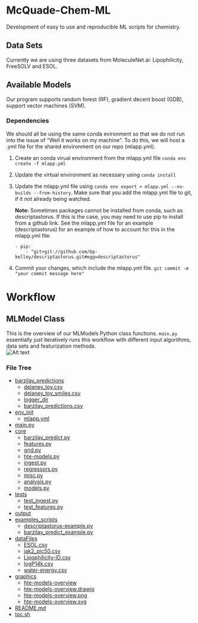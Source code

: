 # McQuade-Chem-ML
Development of easy to use and reproducible ML scripts for chemistry.  

## Data Sets
Currently we are using three datasets from MoleculeNet.ai: Lipophilicity, FreeSOLV and ESOL.

## Available Models
Our program supports random forest (RF), gradient decent boost (GDB), support vector machines (SVM).  


### Dependencies
We should all be using the same conda evironment so that we do not run into the issue
of "Well it works on my machine".  To do this, we will host a .yml file for the shared
environment on our repo (mlapp.yml).

1. Create an conda virual environment from the mlapp.yml file
 ```conda env create -f mlapp.yml```
 2. Update the virtual environment as necessary using ```conda install```
 3. Update the mlapp.yml file using ```conda env export > mlapp.yml --no-builds --from-history```. Make sure that you add the 
 mlapp.yml file to git, if it not already being watched.

    **Note:** Sometimes packages cannot be installed from conda, such as descriptastorus.
    If this is the case, you may need to use pip to install from a github link.
    See the mlapp.yml file for an example (descriptastorus) for an example of how to account for this
    in the mlapp.yml file.  
    ```
    - pip:
        - "git+git://github.com/bp-kelley/descriptastorus.git#egg=descriptastorus"
    ```
 4. Commit your changes, which include the mlapp.yml file. ```git commit -m "your commit message here"```
 
 
# Workflow

## MLModel Class
This is the overview of our MLModels Python class functions.  ```main.py``` essentially just iteratively runs this workflow with different input algorithms, data sets and featurization methods.   
![Alt text](graphics/hte-models-overview-Page-2.png)

### File Tree


 * [barzilay_predictions](./barzilay_predictions)
   * [delaney_toy.csv](./barzilay_predictions/delaney_toy.csv)
   * [delaney_toy_smiles.csv](./barzilay_predictions/delaney_toy_smiles.csv)
   * [logger_dir](./barzilay_predictions/logger_dir)
   * [barzilay_predictions.csv](./barzilay_predictions/barzilay_predictions.csv)
 * [env_init](./env_init)
   * [mlapp.yml](./env_init/mlapp.yml)
 * [main.py](./main.py)
 * [core](./core)
   * [barzilay_predict.py](./core/barzilay_predict.py)
   * [features.py](./core/features.py)
   * [grid.py](./core/grid.py)
   * [hte-models.py](./core/hte-models.py)
   * [ingest.py](./core/ingest.py)
   * [regressors.py](./core/regressors.py)
   * [misc.py](./core/misc.py)
   * [analysis.py](./core/analysis.py)
   * [models.py](./core/models.py)
 * [tests](./tests)
   * [test_ingest.py](./tests/test_ingest.py)
   * [test_features.py](./tests/test_features.py)
 * [output](./output)
 * [examples_scripts](./examples_scripts)
   * [descriptastorus-example.py](./examples_scripts/descriptastorus-example.py)
   * [barzilay_predict_example.py](./examples_scripts/barzilay_predict_example.py)
 * [dataFiles](./dataFiles)
   * [ESOL.csv](./dataFiles/ESOL.csv)
   * [jak2_pic50.csv](./dataFiles/jak2_pic50.csv)
   * [Lipophilicity-ID.csv](./dataFiles/Lipophilicity-ID.csv)
   * [logP14k.csv](./dataFiles/logP14k.csv)
   * [water-energy.csv](./dataFiles/water-energy.csv)
 * [graphics](./graphics)
   * [hte-models-overview](./graphics/hte-models-overview)
   * [hte-models-overview.drawio](./graphics/hte-models-overview.drawio)
   * [hte-models-overview.png](./graphics/hte-models-overview.png)
   * [hte-models-overview.svg](./graphics/hte-models-overview.svg)
 * [README.md](./README.md)
 * [toc.sh](./toc.sh)
 
 
